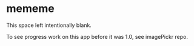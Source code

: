 # mememe

This space left intentionally blank.

To see progress work on this app before it was 1.0, see imagePickr repo.

